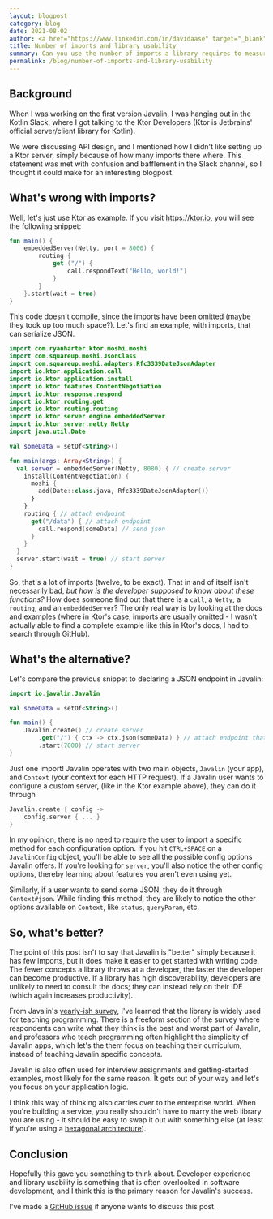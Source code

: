 ```yaml
---
layout: blogpost
category: blog
date: 2021-08-02
author: <a href="https://www.linkedin.com/in/davidaase" target="_blank">David Åse</a>
title: Number of imports and library usability
summary: Can you use the number of imports a library requires to measure its usability?
permalink: /blog/number-of-imports-and-library-usability
---
```


## Background

When I was working on the first version Javalin, I was hanging out in the Kotlin Slack,
where I got talking to the Ktor Developers
(Ktor is Jetbrains' official server/client library for Kotlin).

We were discussing API design, and I mentioned how I didn't like setting up a Ktor server, simply
because of how many imports there where. This statement was met with confusion and bafflement in
the Slack channel, so I thought it could make for an interesting blogpost.

## What's wrong with imports?
Well, let's just use Ktor as example. If you visit https://ktor.io,
you will see the following snippet:

```kotlin
fun main() {
	embeddedServer(Netty, port = 8000) {
		routing {
			get ("/") {
				call.respondText("Hello, world!")
			}
		}
	}.start(wait = true)
}
```

This code doesn't compile, since the imports have been omitted (maybe they took up too much space?).
Let's find an example, with imports, that can serialize JSON.

```kotlin
import com.ryanharter.ktor.moshi.moshi
import com.squareup.moshi.JsonClass
import com.squareup.moshi.adapters.Rfc3339DateJsonAdapter
import io.ktor.application.call
import io.ktor.application.install
import io.ktor.features.ContentNegotiation
import io.ktor.response.respond
import io.ktor.routing.get
import io.ktor.routing.routing
import io.ktor.server.engine.embeddedServer
import io.ktor.server.netty.Netty
import java.util.Date

val someData = setOf<String>()

fun main(args: Array<String>) {
  val server = embeddedServer(Netty, 8080) { // create server
    install(ContentNegotiation) {
      moshi {
        add(Date::class.java, Rfc3339DateJsonAdapter())
      }
    }
    routing { // attach endpoint
      get("/data") { // attach endpoint
        call.respond(someData) // send json
      }
    }
  }
  server.start(wait = true) // start server
}
```

So, that's a lot of imports (twelve, to be exact). That in and of itself isn't necessarily bad,
*but how is the developer supposed to know about these functions?*
How does someone find out that there is a `call`, a `Netty`, a `routing`, and an `embeddedServer`?
The only real way is by looking at the docs and examples
(where in Ktor's case, imports are usually omitted - I wasn't actually able to find a
complete example like this in Ktor's docs, I had to search through GitHub).

## What's the alternative?
Let's compare the previous snippet to declaring a JSON endpoint in Javalin:

```kotlin
import io.javalin.Javalin

val someData = setOf<String>()

fun main() {
    Javalin.create() // create server
        .get("/") { ctx -> ctx.json(someData) } // attach endpoint that serves json
        .start(7000) // start server
}
```

Just one import! Javalin operates with two main objects, `Javalin` (your app), and
`Context` (your context for each HTTP request).
If a Javalin user wants to configure a custom server,
(like in the Ktor example above), they can do it through

```kotlin
Javalin.create { config ->
    config.server { ... }
}
```

In my opinion, there is no need to require the user to import a specific
method for each configuration option. If you hit `CTRL+SPACE` on a `JavalinConfig`
object, you'll be able to see all the possible config options Javalin offers.
If you're looking for `server`, you'll also notice the other config options,
thereby learning about features you aren't even using yet.

Similarly, if a user wants to send some JSON, they do it through `Context#json`.
While finding this method, they are likely to notice the other options available
on `Context`, like `status`, `queryParam`, etc.

## So, what's better?
The point of this post isn't to say that Javalin is "better" simply because
it has few imports, but it does make it easier to get started with writing code.
The fewer concepts a library throws at a developer, the faster the developer can become productive.
If a library has high discoverability, developers are unlikely to need to consult the docs;
they can instead rely on their IDE (which again increases productivity).

From Javalin's [yearly-ish survey](https://javalin.io/blog/javalin-user-survey-2020), I've learned
that the library is widely used for teaching programming. There is a freeform section of the
survey where respondents can write what they think is the best and worst part of Javalin,
and professors who teach programming often highlight the simplicity of Javalin apps, which
let's the them focus on teaching their curriculum, instead of teaching Javalin specific concepts.

Javalin is also often used for interview assignments and getting-started examples, most
likely for the same reason. It gets out of your way and let's you focus on your
application logic.

I think this way of thinking also carries over to the enterprise world. When you're building
a service, you really shouldn't have to marry the web library you are using - it
should be easy to swap it out with something else (at least if you're using a
[hexagonal architecture](https://en.wikipedia.org/wiki/Hexagonal_architecture_(software))).

## Conclusion
Hopefully this gave you something to think about. Developer experience and library usability
is something that is often overlooked in software development, and I think this
is the primary reason for Javalin's success.

I've made a [GitHub issue](https://github.com/javalin/javalin.github.io/issues/109)
if anyone wants to discuss this post.
